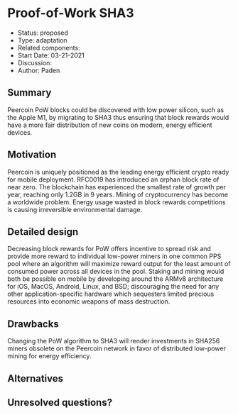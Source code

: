 # Proof-of-Work SHA3

- Status: proposed
- Type: adaptation
- Related components: 
- Start Date: 03-21-2021
- Discussion: 
- Author: Paden

## Summary

Peercoin PoW blocks could be discovered with low power silicon, such as the Apple M1, by migrating to SHA3 thus ensuring that block rewards would have a more fair distribution of new coins on modern, energy efficient devices.

## Motivation

Peercoin is uniquely positioned as the leading energy efficient crypto ready for mobile deployment.
RFC0019 has introduced an orphan block rate of near zero.
The blockchain has experienced the smallest rate of growth per year, reaching only 1.2GB in 9 years.
Mining of cryptocurrency has become a worldwide problem. Energy usage wasted in block rewards competitions is causing irreversible environmental damage. 

## Detailed design

Decreasing block rewards for PoW offers incentive to spread risk and provide more reward to individual low-power miners in one common PPS pool where an algorithm will maximize reward output for the least amount of consumed power across all devices in the pool.
Staking and mining would both be possible on mobile by developing around the ARMv8 architecture for iOS, MacOS, Android, Linux, and BSD; discouraging the need for any other application-specific hardware which sequesters limited precious resources into economic weapons of mass destruction.

## Drawbacks

Changing the PoW algorithm to SHA3 will render investments in SHA256 miners obsolete on the Peercoin network in favor of distributed low-power mining for energy efficiency.

## Alternatives

## Unresolved questions?

